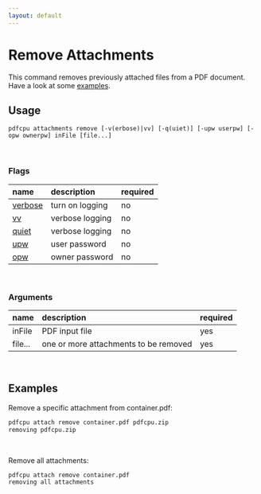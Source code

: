 ```yaml
---
layout: default
---
```


# Remove Attachments

This command removes previously attached files from a PDF document. Have a look at some [examples](#examples).

## Usage

```
pdfcpu attachments remove [-v(erbose)|vv] [-q(uiet)] [-upw userpw] [-opw ownerpw] inFile [file...]
```

<br>

### Flags

| name                                          | description       | required
|:----------------------------------------------|:------------------|:--------
| [verbose](../getting_started/common_flags.md) | turn on logging   | no
| [vv](../getting_started/common_flags.md)      | verbose logging   | no
| [quiet](../getting_started/common_flags.md)   | verbose logging   | no
| [upw](../getting_started/common_flags.md)     | user password     | no
| [opw](../getting_started/common_flags.md)     | owner password    | no

<br>

### Arguments

| name         | description         | required
|:-------------|:--------------------|:--------
| inFile       | PDF input file      | yes
| file...      | one or more attachments to be removed | yes

<br>

## Examples

Remove a specific attachment from container.pdf:

```sh
pdfcpu attach remove container.pdf pdfcpu.zip
removing pdfcpu.zip
```

<br>

Remove all attachments:

```sh
pdfcpu attach remove container.pdf
removing all attachments
```